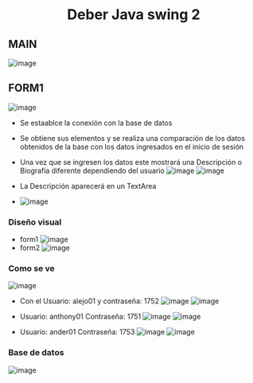 # <p align="center">Deber Java swing 2</p>
## MAIN
![image](https://github.com/A2lejo/DeberJavaSwing2/assets/133398181/f0e33cd1-b4e8-46ba-b827-bef483d7a0c8)

## FORM1
![image](https://github.com/A2lejo/DeberJavaSwing2/assets/133398181/3cc02f53-9904-4448-aa6c-0771f3ce46bc)


- Se estaablce la conexión con la base de datos
- Se obtiene sus elementos y se realiza una comparación de los datos obtenidos de la base con los datos ingresados en el inicio de sesión
- Una vez que se ingresen los datos este mostrará una Descripción o Biografía diferente dependiendo del usuario
![image](https://github.com/A2lejo/DeberJavaSwing2/assets/133398181/3ab8ad89-e152-4766-8c05-9a1b2ef16123)
![image](https://github.com/A2lejo/DeberJavaSwing2/assets/133398181/2f8de2a1-48e6-4830-8072-008e1fcbe208)

- La Descripción aparecerá en un TextArea
- ![image](https://github.com/A2lejo/DeberJavaSwing2/assets/133398181/d6001d81-7b55-485c-aa5c-69578244c7d8)

 ### Diseño visual
 - form1
![image](https://github.com/A2lejo/DeberJavaSwing2/assets/133398181/ec8c7cbf-928f-411b-a4d0-725e447f8a1b)
- form2
![image](https://github.com/A2lejo/DeberJavaSwing2/assets/133398181/1e879bc1-7017-4305-a265-765c4532c187)

### Como se ve
![image](https://github.com/A2lejo/DeberJavaSwing2/assets/133398181/9bbb1857-a18a-4f1a-ba62-118ecdee7f10)

- Con el Usuario: alejo01 y contraseña: 1752
![image](https://github.com/A2lejo/DeberJavaSwing2/assets/133398181/05e29201-bcea-4bdf-aba5-8481946bd25f)
![image](https://github.com/A2lejo/DeberJavaSwing2/assets/133398181/8f7b1413-4764-47e4-bed7-2c6da7af6b4f)

- Usuario: anthony01  Contraseña: 1751
![image](https://github.com/A2lejo/DeberJavaSwing2/assets/133398181/516b915f-31fb-46f3-842b-5e5afa2734d9)
![image](https://github.com/A2lejo/DeberJavaSwing2/assets/133398181/77b12a25-67d9-4ce1-a21e-4f59e5b8695d)

- Usuario: ander01 Contraseña: 1753
![image](https://github.com/A2lejo/DeberJavaSwing2/assets/133398181/159e583a-9d78-464e-a602-df3ac6ee5f13)
![image](https://github.com/A2lejo/DeberJavaSwing2/assets/133398181/7791fa87-287e-4b5f-91dc-64ef8df0562d)


### Base de datos
![image](https://github.com/A2lejo/DeberJavaSwing2/assets/133398181/b1cafad4-81ab-4e88-9c79-a130de99d462)
